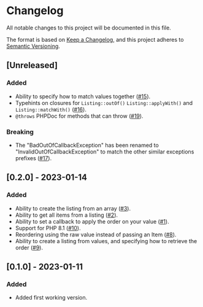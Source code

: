# Changelog

All notable changes to this project will be documented in this file.

The format is based on [Keep a Changelog](https://keepachangelog.com/en/1.0.0/),
and this project adheres to [Semantic Versioning](https://semver.org/spec/v2.0.0.html).

## [Unreleased]

### Added

- Ability to specify how to match values together ([#15](https://github.com/khalyomede/reorder-before-after/issues/15)).
- Typehints on closures for `Listing::outOf()` `Listing::applyWith()` and `Listing::matchWith()` ([#16](https://github.com/khalyomede/reorder-before-after/issues/16)).
- `@throws` PHPDoc for methods that can throw ([#19](https://github.com/khalyomede/reorder-before-after/issues/19)).

### Breaking

- The "BadOutOfCallbackException" has been renamed to "InvalidOutOfCallbackException" to match the other similar exceptions prefixes ([#17](https://github.com/khalyomede/reorder-before-after/issues/17)).

## [0.2.0] - 2023-01-14

### Added

- Ability to create the listing from an array ([#3](https://github.com/khalyomede/reorder-before-after/issues/3)).
- Ability to get all items from a listing ([#2](https://github.com/khalyomede/reorder-before-after/issues/2)).
- Ability to set a callback to apply the order on your value ([#1](https://github.com/khalyomede/reorder-before-after/issues/10)).
- Support for PHP 8.1 ([#10](https://github.com/khalyomede/reorder-before-after/issues/10)).
- Reordering using the raw value instead of passing an Item ([#8](https://github.com/khalyomede/reorder-before-after/issues/8)).
- Ability to create a listing from values, and specifying how to retrieve the order ([#9](https://github.com/khalyomede/reorder-before-after/issues/9)).

## [0.1.0] - 2023-01-11

### Added

- Added first working version.
